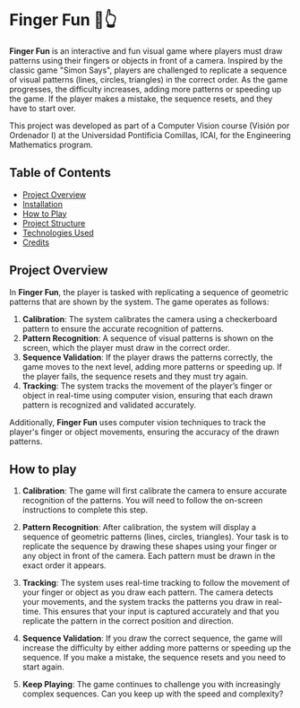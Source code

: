 # Finger Fun 🤖👆

**Finger Fun** is an interactive and fun visual game where players must draw patterns using their fingers or objects in front of a camera. Inspired by the classic game "Simon Says", players are challenged to replicate a sequence of visual patterns (lines, circles, triangles) in the correct order. As the game progresses, the difficulty increases, adding more patterns or speeding up the game. If the player makes a mistake, the sequence resets, and they have to start over.

This project was developed as part of a Computer Vision course (Visión por Ordenador I) at the Universidad Pontificia Comillas, ICAI, for the Engineering Mathematics program.

## Table of Contents
- [Project Overview](#project-overview)
- [Installation](#installation)
- [How to Play](#how-to-play)
- [Project Structure](#project-structure)
- [Technologies Used](#technologies-used)
- [Credits](#credits)

## Project Overview

In **Finger Fun**, the player is tasked with replicating a sequence of geometric patterns that are shown by the system. The game operates as follows:
1. **Calibration**: The system calibrates the camera using a checkerboard pattern to ensure the accurate recognition of patterns.
2. **Pattern Recognition**: A sequence of visual patterns is shown on the screen, which the player must draw in the correct order.
3. **Sequence Validation**: If the player draws the patterns correctly, the game moves to the next level, adding more patterns or speeding up. If the player fails, the sequence resets and they must try again.
4. **Tracking**: The system tracks the movement of the player’s finger or object in real-time using computer vision, ensuring that each drawn pattern is recognized and validated accurately.

Additionally, **Finger Fun** uses computer vision techniques to track the player's finger or object movements, ensuring the accuracy of the drawn patterns.

## How to play

1. **Calibration**: The game will first calibrate the camera to ensure accurate recognition of the patterns. You will need to follow the on-screen instructions to complete this step.

2. **Pattern Recognition**: After calibration, the system will display a sequence of geometric patterns (lines, circles, triangles). Your task is to replicate the sequence by drawing these shapes using your finger or any object in front of the camera. Each pattern must be drawn in the exact order it appears.

3. **Tracking**: The system uses real-time tracking to follow the movement of your finger or object as you draw each pattern. The camera detects your movements, and the system tracks the patterns you draw in real-time. This ensures that your input is captured accurately and that you replicate the pattern in the correct position and direction.

4. **Sequence Validation**: If you draw the correct sequence, the game will increase the difficulty by either adding more patterns or speeding up the sequence. If you make a mistake, the sequence resets and you need to start again.

5. **Keep Playing**: The game continues to challenge you with increasingly complex sequences. Can you keep up with the speed and complexity?
